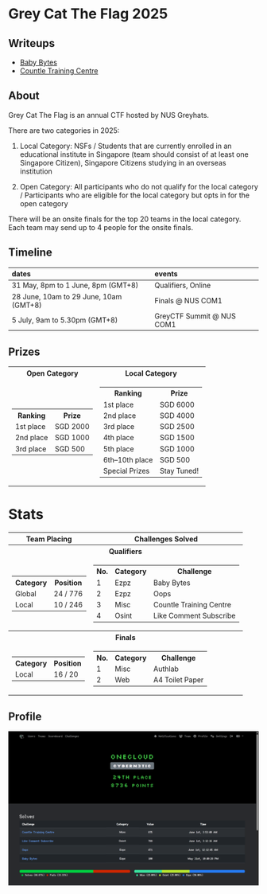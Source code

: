 # Grey Cat The Flag 2025

## Writeups
- [Baby Bytes](./Baby%20Bytes/)
- [Countle Training Centre](./Countle%20Training%20Centre/)

## About
Grey Cat The Flag is an annual CTF hosted by NUS Greyhats.

There are two categories in 2025:

1. Local Category: NSFs / Students that are currently enrolled in an educational institute in Singapore (team should consist of at least one Singapore Citizen), Singapore Citizens studying in an overseas institution

2. Open Category: All participants who do not qualify for the local category /
Participants who are eligible for the local category but opts in for the open category

There will be an onsite finals for the top 20 teams in the local category. Each team may send up to 4 people for the onsite finals.

## Timeline

| dates                                  | events                    |
| :------------------------------------- | :------------------------ |
| 31 May, 8pm to 1 June, 8pm (GMT+8)     | Qualifiers, Online        |
| 28 June, 10am to 29 June, 10am (GMT+8) | Finals @ NUS COM1         |
| 5 July, 9am to 5.30pm (GMT+8)          | GreyCTF Summit @ NUS COM1 |


## Prizes
<table>
  <tr>
    <th>Open Category</th>
    <th>Local Category</th>
  </tr>
  <tr>
    <td>
      <table>
        <tr><th>Ranking</th><th>Prize</th></tr>
        <tr><td>1st place</td><td>SGD 2000</td></tr>
        <tr><td>2nd place</td><td>SGD 1000</td></tr>
        <tr><td>3rd place</td><td>SGD 500</td></tr>
      </table>
    </td>
    <td>
      <table>
        <tr><th>Ranking</th><th>Prize</th></tr>
        <tr><td>1st place</td><td>SGD 6000</td></tr>
        <tr><td>2nd place</td><td>SGD 4000</td></tr>
        <tr><td>3rd place</td><td>SGD 2500</td></tr>
        <tr><td>4th place</td><td>SGD 1500</td></tr>
        <tr><td>5th place</td><td>SGD 1000</td></tr>
        <tr><td>6th–10th place</td><td>SGD 500</td></tr>
        <tr><td>Special Prizes</td><td>Stay Tuned!</td></tr>
      </table>
    </td>
  </tr>
</table>


# Stats
<table>
  <tr>
    <th>Team Placing</th>
    <th>Challenges Solved</th>
  </tr>

  <tr>
    <th colspan="2">Qualifiers</th>
  </tr>
  <tr>
    <td>
      <table>
        <tr><th>Category</th><th>Position</th></tr>
        <tr><td>Global</td><td>24 / 776</td></tr>
        <tr><td>Local</td><td>10 / 246</td></tr>
      </table>
    </td>
    <td>
      <table>
        <tr><th>No.</th><th>Category</th><th>Challenge</th></tr>
        <tr><td>1</td><td>Ezpz</td><td>Baby Bytes</td></tr>
        <tr><td>2</td><td>Ezpz</td><td>Oops</td></tr>
        <tr><td>3</td><td>Misc</td><td>Countle Training Centre</td></tr>
        <tr><td>4</td><td>Osint</td><td>Like Comment Subscribe</td></tr>
      </table>
    </td>
  </tr>

 <tr>
    <th colspan="2">Finals</th>
  </tr>
  <tr>
    <td>
      <table>
        <tr><th>Category</th><th>Position</th></tr>
        <tr><td>Local</td><td>16 / 20</td></tr>
      </table>
    </td>
    <td>
      <table>
        <tr><th>No.</th><th>Category</th><th>Challenge</th></tr>
        <tr><td>1</td><td>Misc</td><td>Authlab</td></tr>
        <tr><td>2</td><td>Web</td><td>A4 Toilet Paper</td></tr>
      </table>
    </td>
  </tr>
</table>

## Profile
![greyctf_profile](./images/profile.png)
